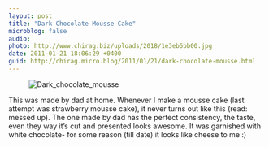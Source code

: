 ```yaml
---
layout: post
title: "Dark Chocolate Mousse Cake"
microblog: false
audio: 
photo: http://www.chirag.biz/uploads/2018/1e3eb5bb00.jpg
date: 2011-01-21 18:06:29 +0400
guid: http://chirag.micro.blog/2011/01/21/dark-chocolate-mousse.html
---
```

<figure><img alt="Dark_chocolate_mousse" src="http://www.chirag.biz/uploads/2018/1e3eb5bb00.jpg"></figure><p>This was made by dad at home. Whenever I make a mousse cake (last attempt was strawberry mousse cake), it never turns out like this (read: messed up). The one made by dad has the perfect consistency, the taste, even they way it’s cut and presented looks awesome. It was garnished with white chocolate- for some reason (till date) it looks like cheese to me :)</p>
